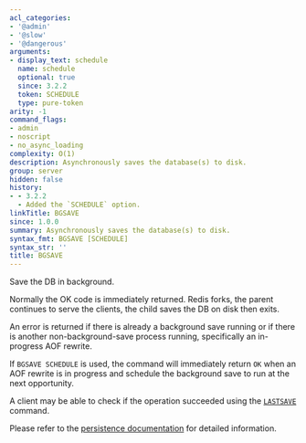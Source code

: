 ```yaml
---
acl_categories:
- '@admin'
- '@slow'
- '@dangerous'
arguments:
- display_text: schedule
  name: schedule
  optional: true
  since: 3.2.2
  token: SCHEDULE
  type: pure-token
arity: -1
command_flags:
- admin
- noscript
- no_async_loading
complexity: O(1)
description: Asynchronously saves the database(s) to disk.
group: server
hidden: false
history:
- - 3.2.2
  - Added the `SCHEDULE` option.
linkTitle: BGSAVE
since: 1.0.0
summary: Asynchronously saves the database(s) to disk.
syntax_fmt: BGSAVE [SCHEDULE]
syntax_str: ''
title: BGSAVE
---
```

Save the DB in background.

Normally the OK code is immediately returned.
Redis forks, the parent continues to serve the clients, the child saves the DB
on disk then exits.

An error is returned if there is already a background save running or if there
is another non-background-save process running, specifically an in-progress AOF
rewrite.

If `BGSAVE SCHEDULE` is used, the command will immediately return `OK` when an
AOF rewrite is in progress and schedule the background save to run at the next
opportunity.

A client may be able to check if the operation succeeded using the [`LASTSAVE`](/commands/lastsave)
command.

Please refer to the [persistence documentation][tp] for detailed information.

[tp]: /topics/persistence

